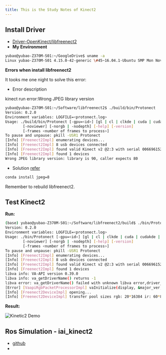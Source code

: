 ```yaml
---
title: This is the Study Notes of Kinect2
---
```



## Install Driver
- [Driver-OpenKinect/libfreenect2](https://github.com/OpenKinect/libfreenect2)
- **My Environment**
```bash
yubao@yubao-Z370M-S01:~/GoogleDrive$ uname -a
Linux yubao-Z370M-S01 4.15.0-42-generic \#45~16.04.1-Ubuntu SMP Mon Nov 19 13:02:27 UTC 2018 x86_64 x86_64 x86_64 GNU/Linux
```

**Errors when install libfreenect2**

It tooks me one night to solve this error:
- Error description

kinect run error:Wrong JPEG library version

```sh
yubao@yubao-Z370M-S01:~/Software/libfreenect2$ ./build/bin/Protonect
Version: 0.2.0
Environment variables: LOGFILE=<protonect.log>
Usage: ./build/bin/Protonect [-gpu=<id>] [gl | cl | clkde | cuda | cudakde | cpu] [<device serial>]
        [-noviewer] [-norgb | -nodepth] [-help] [-version]
        [-frames <number of frames to process>]
To pause and unpause: pkill -USR1 Protonect
[Info] [Freenect2Impl] enumerating devices...
[Info] [Freenect2Impl] 8 usb devices connected
[Info] [Freenect2Impl] found valid Kinect v2 @2:3 with serial 006696152647
[Info] [Freenect2Impl] found 1 devices
Wrong JPEG library version: library is 90, caller expects 80
```

- Solution
[refer](https://github.com/OpenKinect/libfreenect2/issues/1004)
```sh
conda install jpeg=8
```
Remember to rebuild libfreenect2.

## Test Kinect2
**Run:**
```bash
(base) yubao@yubao-Z370M-S01:~/Software/libfreenect2/build$ ./bin/Protonect
Version: 0.2.0
Environment variables: LOGFILE=<protonect.log>
Usage: ./bin/Protonect [-gpu=<id>] [gl | cl | clkde | cuda | cudakde | cpu] [<device serial>]
        [-noviewer] [-norgb | -nodepth] [-help] [-version]
        [-frames <number of frames to process>]
To pause and unpause: pkill -USR1 Protonect
[Info] [Freenect2Impl] enumerating devices...
[Info] [Freenect2Impl] 8 usb devices connected
[Info] [Freenect2Impl] found valid Kinect v2 @2:3 with serial 006696152647
[Info] [Freenect2Impl] found 1 devices
libva info: VA-API version 0.39.0
libva info: va_getDriverName() returns -1
libva error: va_getDriverName() failed with unknown libva error,driver_name=(null)
[Error] [VaapiRgbPacketProcessorImpl] vaInitialize(display, &major_ver, &minor_ver): unknown libva error
[Info] [Freenect2DeviceImpl] opening...
[Info] [Freenect2DeviceImpl] transfer pool sizes rgb: 20*16384 ir: 60*8*33792
```

**Result:**

![Kinetic2 Demo](../Assets/Images/Kinetic2_Protonect_Test_Result.jpg)


## Ros Simulation - iai_kinect2
- [github](https://github.com/code-iai/iai_kinect2)
-
